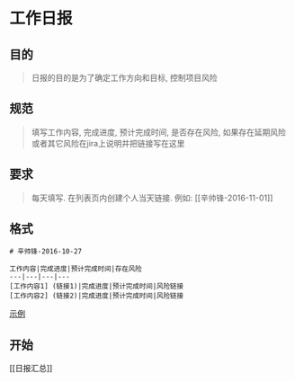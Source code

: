 # 工作日报

## 目的
  > 日报的目的是为了确定工作方向和目标, 控制项目风险

## 规范
  > 填写工作内容, 完成进度, 预计完成时间, 是否存在风险, 如果存在延期风险或者其它风险在jira上说明并把链接写在这里

## 要求
  > 每天填写. 在列表页内创建个人当天链接. 例如: [[辛帅锋-2016-11-01]]

## 格式

```
# 辛帅锋-2016-10-27

工作内容|完成进度|预计完成时间|存在风险
---|---|---|---
[工作内容1] (链接1)|完成进度|预计完成时间|风险链接
[工作内容2] (链接2)|完成进度|预计完成时间|风险链接

```
[示例](https://github.com/chuanjiabao1981/DailyReport/wiki/%E6%97%A5%E6%8A%A5%E7%A4%BA%E4%BE%8B)

## 开始

[[日报汇总]]

